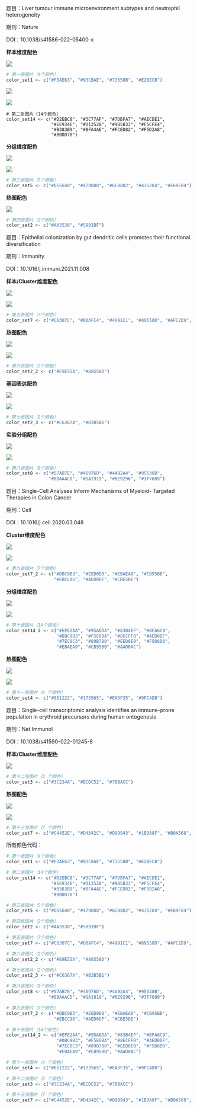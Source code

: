 题目：Liver tumour immune microenvironment subtypes and neutrophil heterogeneity

期刊：Nature

DOI：10.1038/s41586-022-05400-x

**样本维度配色**

![](https://raw.githubusercontent.com/BioInfoCloud/ImageGo/main/markdown20251016092604071.png)

```R
# 第一张图片（4个颜色）
color_set1 <- c("#F3AE63", "#93CBAE", "#73558B", "#E2BECB")
```

![](https://raw.githubusercontent.com/BioInfoCloud/ImageGo/main/markdown20251016092637509.png)

![](https://raw.githubusercontent.com/BioInfoCloud/ImageGo/main/markdown20251016092715496.png)

```
# 第二张图片（14个颜色）
color_set14 <- c("#D2EBC8", "#3C77AF", "#7DBFA7", "#AECDE1", 
                 "#EE934E", "#D1352B", "#9B5B33", "#F5CFE4", 
                 "#B383B9", "#8FA4AE", "#FCED82", "#F5D2A8", 
                 "#BBDD78")
```

**分组维度配色**

![](https://raw.githubusercontent.com/BioInfoCloud/ImageGo/main/markdown20251016092758287.png)

![](https://raw.githubusercontent.com/BioInfoCloud/ImageGo/main/markdown20251016092821314.png)

```R
# 第三张图片（5个颜色）
color_set5 <- c("#D55640", "#479D88", "#6CB8D2", "#415284", "#E69F84")
```

**热图配色**

![](https://raw.githubusercontent.com/BioInfoCloud/ImageGo/main/markdown20251016092852996.png)

```R
# 第四张图片（2个颜色）
color_set2 <- c("#AA3538", "#5891BF")
```

题目：Epithelial colonization by gut dendritic cells promotes their functional diversification

期刊：Immunity

DOI：10.1016/j.immuni.2021.11.008

**样本/Cluster维度配色**

![](https://raw.githubusercontent.com/BioInfoCloud/ImageGo/main/markdown20251016092958912.png)

![](https://raw.githubusercontent.com/BioInfoCloud/ImageGo/main/markdown20251016093018305.png)

```R
# 第五张图片（7个颜色）
color_set7 <- c("#C6307C", "#D0AFC4", "#4991C1", "#89558D", "#AFC2D9", "#435B95", "#79B99D")
```

**热图配色**

![](https://raw.githubusercontent.com/BioInfoCloud/ImageGo/main/markdown20251016093052497.png)

![](https://raw.githubusercontent.com/BioInfoCloud/ImageGo/main/markdown20251016093136710.png)

```R
# 第六张图片（2个颜色）
color_set2_2 <- c("#E9E55A", "#88558D")
```

**基因表达配色**

![](https://raw.githubusercontent.com/BioInfoCloud/ImageGo/main/markdown20251016093208645.png)

![](https://raw.githubusercontent.com/BioInfoCloud/ImageGo/main/markdown20251016093243224.png)

```R
# 第七张图片（2个颜色）
color_set2_3 <- c("#C6367A", "#B3B5B1")
```

**实验分组配色**

![](https://raw.githubusercontent.com/BioInfoCloud/ImageGo/main/markdown20251016093334545.png)

![](https://raw.githubusercontent.com/BioInfoCloud/ImageGo/main/markdown20251016093403475.png)

```R
# 第八张图片（8个颜色）
color_set8 <- c("#57AB7E", "#46976D", "#4A92A4", "#95538B", 
                "#8BAAACD", "#1A1919", "#8E9296", "#3F7689")
```

题目：Single-Cell Analyses Inform Mechanisms of Myeloid- Targeted Therapies in Colon Cancer

期刊：Cell

DOI：10.1016/j.cell.2020.03.048

**Cluster维度配色**

![](https://raw.githubusercontent.com/BioInfoCloud/ImageGo/main/markdown20251016093450457.png)

![](https://raw.githubusercontent.com/BioInfoCloud/ImageGo/main/markdown20251016093509985.png)

```R
# 第九张图片（7个颜色）
color_set7_2 <- c("#DBC9B3", "#EED0E0", "#EBAEA9", "#CB95BB", 
                  "#EBCC96", "#AED0DF", "#CBE5DE")

```

**分组维度配色**

![](https://raw.githubusercontent.com/BioInfoCloud/ImageGo/main/markdown20251016093642916.png)

![](https://raw.githubusercontent.com/BioInfoCloud/ImageGo/main/markdown20251016093705635.png)

```R
# 第十张图片（14个颜色）
color_set14_2 <- c("#EFE2AA", "#95A6DA", "#83B4EF", "#BFA6C9", 
                   "#DBC9B3", "#F5E0BA", "#8ECFF8", "#AED0DF", 
                   "#7EC0C3", "#89B780", "#EED0E0", "#F5D8D0", 
                   "#EBAEA9", "#CB95BB", "#AAD0AC")
```

**热图配色**

![](https://raw.githubusercontent.com/BioInfoCloud/ImageGo/main/markdown20251016093759522.png)

![](https://raw.githubusercontent.com/BioInfoCloud/ImageGo/main/markdown20251016093819262.png)

```R
# 第十一张图片（4 个颜色）
color_set4 <- c("#651222", "#173565", "#EA3F35", "#9FC4DB")
```

题目：Single-cell transcriptomic analysis identifies an immune-prone population in erythroid precursors during human ontogenesis

期刊：Nat Immunol

DOI：10.1038/s41590-022-01245-8

**样本/Cluster维度配色**

![](https://raw.githubusercontent.com/BioInfoCloud/ImageGo/main/markdown20251016093908219.png)

```R
# 第十二张图片（3 个颜色）
color_set3 <- c("#3C234A", "#ECDC52", "#70BACC")
```

**热图配色**

![](https://raw.githubusercontent.com/BioInfoCloud/ImageGo/main/markdown20251016093946586.png)

![](https://raw.githubusercontent.com/BioInfoCloud/ImageGo/main/markdown20251016094012160.png)

```R
# 第十三张图片（7 个颜色）
color_set7 <- c("#C4452E", "#D4342C", "#D99943", "#1B3A8F", "#B0A568", "#3B3B7E", "#020001")
```

所有颜色代码：

```R
# 第一张图片（4个颜色）
color_set1 <- c("#F3AE63", "#93CBAE", "#73558B", "#E2BECB")

# 第二张图片（14个颜色）
color_set14 <- c("#D2EBC8", "#3C77AF", "#7DBFA7", "#AECDE1", 
                 "#EE934E", "#D1352B", "#9B5B33", "#F5CFE4", 
                 "#B383B9", "#8FA4AE", "#FCED82", "#F5D2A8", 
                 "#BBDD78")

# 第三张图片（5个颜色）
color_set5 <- c("#D55640", "#479D88", "#6CB8D2", "#415284", "#E69F84")

# 第四张图片（2个颜色）
color_set2 <- c("#AA3538", "#5891BF")

# 第五张图片（7个颜色）
color_set7 <- c("#C6307C", "#D0AFC4", "#4991C1", "#89558D", "#AFC2D9", "#435B95", "#79B99D")

# 第六张图片（2个颜色）
color_set2_2 <- c("#E9E55A", "#88558D")

# 第七张图片（2个颜色）
color_set2_3 <- c("#C6367A", "#B3B5B1")

# 第八张图片（8个颜色）
color_set8 <- c("#57AB7E", "#46976D", "#4A92A4", "#95538B", 
                "#8BAAACD", "#1A1919", "#8E9296", "#3F7689")

# 第九张图片（7个颜色）
color_set7_2 <- c("#DBC9B3", "#EED0E0", "#EBAEA9", "#CB95BB", 
                  "#EBCC96", "#AED0DF", "#CBE5DE")

# 第十张图片（14个颜色）
color_set14_2 <- c("#EFE2AA", "#95A6DA", "#83B4EF", "#BFA6C9", 
                   "#DBC9B3", "#F5E0BA", "#8ECFF8", "#AED0DF", 
                   "#7EC0C3", "#89B780", "#EED0E0", "#F5D8D0", 
                   "#EBAEA9", "#CB95BB", "#AAD0AC")

# 第十一张图片（4 个颜色）
color_set4 <- c("#651222", "#173565", "#EA3F35", "#9FC4DB")

# 第十二张图片（3 个颜色）
color_set3 <- c("#3C234A", "#ECDC52", "#70BACC")

# 第十三张图片（7 个颜色）
color_set7 <- c("#C4452E", "#D4342C", "#D99943", "#1B3A8F", "#B0A568", "#3B3B7E", "#020001")
```

